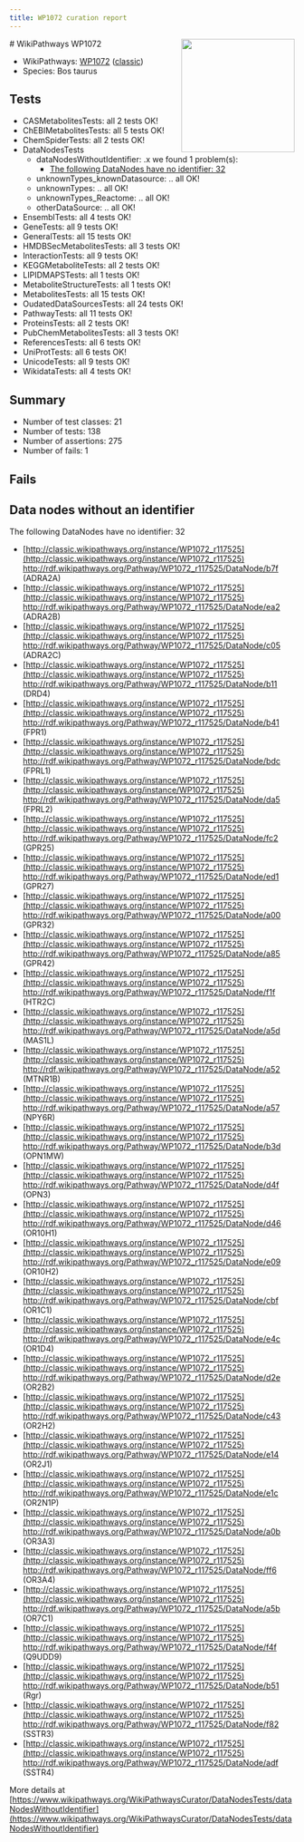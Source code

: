```yaml
---
title: WP1072 curation report
---
```


<img style="float: right; width: 200px" src="https://upload.wikimedia.org/wikipedia/commons/thumb/8/83/Wplogo_with_text_500.png/640px-Wplogo_with_text_500.png" />
# WikiPathways WP1072

* WikiPathways: [WP1072](https://wikipathways.org/pathways/WP1072) ([classic](https://classic.wikipathways.org/instance/WP1072))
* Species: Bos taurus
## Tests
* CASMetabolitesTests: all 2 tests OK!
* ChEBIMetabolitesTests: all 5 tests OK!
* ChemSpiderTests: all 2 tests OK!
* DataNodesTests
    * dataNodesWithoutIdentifier: .x we found 1 problem(s):
        * [The following DataNodes have no identifier: 32](#8792c4d0)
    * unknownTypes_knownDatasource: .. all OK!
    * unknownTypes: .. all OK!
    * unknownTypes_Reactome: .. all OK!
    * otherDataSource: .. all OK!
* EnsemblTests: all 4 tests OK!
* GeneTests: all 9 tests OK!
* GeneralTests: all 15 tests OK!
* HMDBSecMetabolitesTests: all 3 tests OK!
* InteractionTests: all 9 tests OK!
* KEGGMetaboliteTests: all 2 tests OK!
* LIPIDMAPSTests: all 1 tests OK!
* MetaboliteStructureTests: all 1 tests OK!
* MetabolitesTests: all 15 tests OK!
* OudatedDataSourcesTests: all 24 tests OK!
* PathwayTests: all 11 tests OK!
* ProteinsTests: all 2 tests OK!
* PubChemMetabolitesTests: all 3 tests OK!
* ReferencesTests: all 6 tests OK!
* UniProtTests: all 6 tests OK!
* UnicodeTests: all 9 tests OK!
* WikidataTests: all 4 tests OK!


## Summary

* Number of test classes: 21
* Number of tests: 138
* Number of assertions: 275
* Number of fails: 1

## Fails

<a name="8792c4d0" />

## Data nodes without an identifier

The following DataNodes have no identifier: 32

* [http://classic.wikipathways.org/instance/WP1072_r117525](http://classic.wikipathways.org/instance/WP1072_r117525) http://rdf.wikipathways.org/Pathway/WP1072_r117525/DataNode/b7f (ADRA2A)
* [http://classic.wikipathways.org/instance/WP1072_r117525](http://classic.wikipathways.org/instance/WP1072_r117525) http://rdf.wikipathways.org/Pathway/WP1072_r117525/DataNode/ea2 (ADRA2B)
* [http://classic.wikipathways.org/instance/WP1072_r117525](http://classic.wikipathways.org/instance/WP1072_r117525) http://rdf.wikipathways.org/Pathway/WP1072_r117525/DataNode/c05 (ADRA2C)
* [http://classic.wikipathways.org/instance/WP1072_r117525](http://classic.wikipathways.org/instance/WP1072_r117525) http://rdf.wikipathways.org/Pathway/WP1072_r117525/DataNode/b11 (DRD4)
* [http://classic.wikipathways.org/instance/WP1072_r117525](http://classic.wikipathways.org/instance/WP1072_r117525) http://rdf.wikipathways.org/Pathway/WP1072_r117525/DataNode/b41 (FPR1)
* [http://classic.wikipathways.org/instance/WP1072_r117525](http://classic.wikipathways.org/instance/WP1072_r117525) http://rdf.wikipathways.org/Pathway/WP1072_r117525/DataNode/bdc (FPRL1)
* [http://classic.wikipathways.org/instance/WP1072_r117525](http://classic.wikipathways.org/instance/WP1072_r117525) http://rdf.wikipathways.org/Pathway/WP1072_r117525/DataNode/da5 (FPRL2)
* [http://classic.wikipathways.org/instance/WP1072_r117525](http://classic.wikipathways.org/instance/WP1072_r117525) http://rdf.wikipathways.org/Pathway/WP1072_r117525/DataNode/fc2 (GPR25)
* [http://classic.wikipathways.org/instance/WP1072_r117525](http://classic.wikipathways.org/instance/WP1072_r117525) http://rdf.wikipathways.org/Pathway/WP1072_r117525/DataNode/ed1 (GPR27)
* [http://classic.wikipathways.org/instance/WP1072_r117525](http://classic.wikipathways.org/instance/WP1072_r117525) http://rdf.wikipathways.org/Pathway/WP1072_r117525/DataNode/a00 (GPR32)
* [http://classic.wikipathways.org/instance/WP1072_r117525](http://classic.wikipathways.org/instance/WP1072_r117525) http://rdf.wikipathways.org/Pathway/WP1072_r117525/DataNode/a85 (GPR42)
* [http://classic.wikipathways.org/instance/WP1072_r117525](http://classic.wikipathways.org/instance/WP1072_r117525) http://rdf.wikipathways.org/Pathway/WP1072_r117525/DataNode/f1f (HTR2C)
* [http://classic.wikipathways.org/instance/WP1072_r117525](http://classic.wikipathways.org/instance/WP1072_r117525) http://rdf.wikipathways.org/Pathway/WP1072_r117525/DataNode/a5d (MAS1L)
* [http://classic.wikipathways.org/instance/WP1072_r117525](http://classic.wikipathways.org/instance/WP1072_r117525) http://rdf.wikipathways.org/Pathway/WP1072_r117525/DataNode/a52 (MTNR1B)
* [http://classic.wikipathways.org/instance/WP1072_r117525](http://classic.wikipathways.org/instance/WP1072_r117525) http://rdf.wikipathways.org/Pathway/WP1072_r117525/DataNode/a57 (NPY6R)
* [http://classic.wikipathways.org/instance/WP1072_r117525](http://classic.wikipathways.org/instance/WP1072_r117525) http://rdf.wikipathways.org/Pathway/WP1072_r117525/DataNode/b3d (OPN1MW)
* [http://classic.wikipathways.org/instance/WP1072_r117525](http://classic.wikipathways.org/instance/WP1072_r117525) http://rdf.wikipathways.org/Pathway/WP1072_r117525/DataNode/d4f (OPN3)
* [http://classic.wikipathways.org/instance/WP1072_r117525](http://classic.wikipathways.org/instance/WP1072_r117525) http://rdf.wikipathways.org/Pathway/WP1072_r117525/DataNode/d46 (OR10H1)
* [http://classic.wikipathways.org/instance/WP1072_r117525](http://classic.wikipathways.org/instance/WP1072_r117525) http://rdf.wikipathways.org/Pathway/WP1072_r117525/DataNode/e09 (OR10H2)
* [http://classic.wikipathways.org/instance/WP1072_r117525](http://classic.wikipathways.org/instance/WP1072_r117525) http://rdf.wikipathways.org/Pathway/WP1072_r117525/DataNode/cbf (OR1C1)
* [http://classic.wikipathways.org/instance/WP1072_r117525](http://classic.wikipathways.org/instance/WP1072_r117525) http://rdf.wikipathways.org/Pathway/WP1072_r117525/DataNode/e4c (OR1D4)
* [http://classic.wikipathways.org/instance/WP1072_r117525](http://classic.wikipathways.org/instance/WP1072_r117525) http://rdf.wikipathways.org/Pathway/WP1072_r117525/DataNode/d2e (OR2B2)
* [http://classic.wikipathways.org/instance/WP1072_r117525](http://classic.wikipathways.org/instance/WP1072_r117525) http://rdf.wikipathways.org/Pathway/WP1072_r117525/DataNode/c43 (OR2H2)
* [http://classic.wikipathways.org/instance/WP1072_r117525](http://classic.wikipathways.org/instance/WP1072_r117525) http://rdf.wikipathways.org/Pathway/WP1072_r117525/DataNode/e14 (OR2J1)
* [http://classic.wikipathways.org/instance/WP1072_r117525](http://classic.wikipathways.org/instance/WP1072_r117525) http://rdf.wikipathways.org/Pathway/WP1072_r117525/DataNode/e1c (OR2N1P)
* [http://classic.wikipathways.org/instance/WP1072_r117525](http://classic.wikipathways.org/instance/WP1072_r117525) http://rdf.wikipathways.org/Pathway/WP1072_r117525/DataNode/a0b (OR3A3)
* [http://classic.wikipathways.org/instance/WP1072_r117525](http://classic.wikipathways.org/instance/WP1072_r117525) http://rdf.wikipathways.org/Pathway/WP1072_r117525/DataNode/ff6 (OR3A4)
* [http://classic.wikipathways.org/instance/WP1072_r117525](http://classic.wikipathways.org/instance/WP1072_r117525) http://rdf.wikipathways.org/Pathway/WP1072_r117525/DataNode/a5b (OR7C1)
* [http://classic.wikipathways.org/instance/WP1072_r117525](http://classic.wikipathways.org/instance/WP1072_r117525) http://rdf.wikipathways.org/Pathway/WP1072_r117525/DataNode/f4f (Q9UDD9)
* [http://classic.wikipathways.org/instance/WP1072_r117525](http://classic.wikipathways.org/instance/WP1072_r117525) http://rdf.wikipathways.org/Pathway/WP1072_r117525/DataNode/b51 (Rgr)
* [http://classic.wikipathways.org/instance/WP1072_r117525](http://classic.wikipathways.org/instance/WP1072_r117525) http://rdf.wikipathways.org/Pathway/WP1072_r117525/DataNode/f82 (SSTR3)
* [http://classic.wikipathways.org/instance/WP1072_r117525](http://classic.wikipathways.org/instance/WP1072_r117525) http://rdf.wikipathways.org/Pathway/WP1072_r117525/DataNode/adf (SSTR4)


More details at [https://www.wikipathways.org/WikiPathwaysCurator/DataNodesTests/dataNodesWithoutIdentifier](https://www.wikipathways.org/WikiPathwaysCurator/DataNodesTests/dataNodesWithoutIdentifier)

